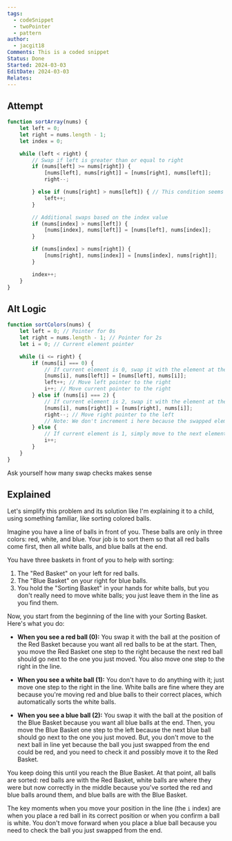 ```yaml
---
tags:
  - codeSnippet
  - twoPointer
  - pattern
author:
  - jacgit18
Comments: This is a coded snippet
Status: Done
Started: 2024-03-03
EditDate: 2024-03-03
Relates:
---
```

## Attempt
```javascript
function sortArray(nums) {
    let left = 0;
    let right = nums.length - 1;
    let index = 0;

    while (left < right) {
        // Swap if left is greater than or equal to right
        if (nums[left] >= nums[right]) {
            [nums[left], nums[right]] = [nums[right], nums[left]];
            right--;

        } else if (nums[right] > nums[left]) { // This condition seems redundant due to the while loop's logic
            left++;
        }

        // Additional swaps based on the index value
        if (nums[index] > nums[left]) {
            [nums[index], nums[left]] = [nums[left], nums[index]];
        }

        if (nums[index] > nums[right]) {
            [nums[right], nums[index]] = [nums[index], nums[right]];
        }

        index++;
    }
}

```



## Alt Logic
```javascript
function sortColors(nums) {
    let left = 0; // Pointer for 0s
    let right = nums.length - 1; // Pointer for 2s
    let i = 0; // Current element pointer

    while (i <= right) {
        if (nums[i] === 0) {
            // If current element is 0, swap it with the element at the left pointer
            [nums[i], nums[left]] = [nums[left], nums[i]];
            left++; // Move left pointer to the right
            i++; // Move current pointer to the right
        } else if (nums[i] === 2) {
            // If current element is 2, swap it with the element at the right pointer
            [nums[i], nums[right]] = [nums[right], nums[i]];
            right--; // Move right pointer to the left
            // Note: We don't increment i here because the swapped element at index i might be 0 or 1 and needs to be evaluated
        } else {
            // If current element is 1, simply move to the next element
            i++;
        }
    }
}
```

Ask yourself how many swap checks 
makes sense
## Explained
Let's simplify this problem and its solution like I'm explaining it to a child, using something familiar, like sorting colored balls.  
  
Imagine you have a line of balls in front of you. These balls are only in three colors: red, white, and blue. Your job is to sort them so that all red balls come first, then all white balls, and blue balls at the end.  
  
You have three baskets in front of you to help with sorting:  
1. The "Red Basket" on your left for red balls.  
2. The "Blue Basket" on your right for blue balls.  
3. You hold the "Sorting Basket" in your hands for white balls, but you don't really need to move white balls; you just leave them in the line as you find them.  
  
Now, you start from the beginning of the line with your Sorting Basket. Here's what you do:  
  
- **When you see a red ball (0):** You swap it with the ball at the position of the Red Basket because you want all red balls to be at the start. Then, you move the Red Basket one step to the right because the next red ball should go next to the one you just moved. You also move one step to the right in the line.  
  
- **When you see a white ball (1):** You don't have to do anything with it; just move one step to the right in the line. White balls are fine where they are because you're moving red and blue balls to their correct places, which automatically sorts the white balls.  
  
- **When you see a blue ball (2):** You swap it with the ball at the position of the Blue Basket because you want all blue balls at the end. Then, you move the Blue Basket one step to the left because the next blue ball should go next to the one you just moved. But, you don't move to the next ball in line yet because the ball you just swapped from the end could be red, and you need to check it and possibly move it to the Red Basket.  
  
You keep doing this until you reach the Blue Basket. At that point, all balls are sorted: red balls are with the Red Basket, white balls are where they were but now correctly in the middle because you've sorted the red and blue balls around them, and blue balls are with the Blue Basket.  
  
The key moments when you move your position in the line (the `i` index) are when you place a red ball in its correct position or when you confirm a ball is white. You don't move forward when you place a blue ball because you need to check the ball you just swapped from the end.